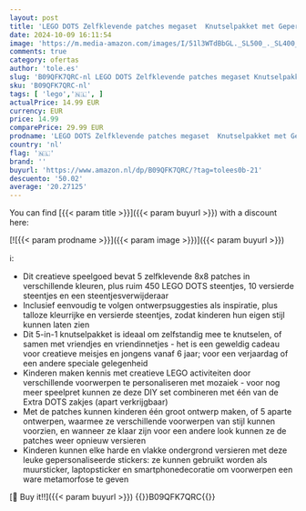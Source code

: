 ```yaml
---
layout: post
title: 'LEGO DOTS Zelfklevende patches megaset  Knutselpakket met Gepersonaliseerde Stickers  Creatief Speelgoed  Cadeau voor Meisjes en Jongens vanaf 6 Jaar 41957'
date: 2024-10-09 16:11:54
image: 'https://m.media-amazon.com/images/I/51l3WTdBbGL._SL500_._SL400_.jpg'
comments: true
category: ofertas
author: 'tole.es'
slug: 'B09QFK7QRC-nl LEGO DOTS Zelfklevende patches megaset Knutselpakket met...'
sku: 'B09QFK7QRC-nl'
tags: [ 'lego','🇳🇱', ]
actualPrice: 14.99 EUR
currency: EUR
price: 14.99
comparePrice: 29.99 EUR
prodname: 'LEGO DOTS Zelfklevende patches megaset  Knutselpakket met Gepersonaliseerde Stickers  Creatief Speelgoed  Cadeau voor Meisjes en Jongens vanaf 6 Jaar 41957'
country: 'nl'
flag: '🇳🇱'
brand: ''
buyurl: 'https://www.amazon.nl/dp/B09QFK7QRC/?tag=tolees0b-21'
descuento: '50.02'
average: '20.27125'
---
```


You can find [{{< param title >}}]({{< param buyurl >}}) with a discount here:

[![{{< param prodname >}}]({{< param image >}})]({{< param buyurl >}})

ℹ️:

- Dit creatieve speelgoed bevat 5 zelfklevende 8x8 patches in verschillende kleuren, plus ruim 450 LEGO DOTS steentjes, 10 versierde steentjes en een steentjesverwijderaar
- Inclusief eenvoudig te volgen ontwerpsuggesties als inspiratie, plus talloze kleurrijke en versierde steentjes, zodat kinderen hun eigen stijl kunnen laten zien
- Dit 5-in-1 knutselpakket is ideaal om zelfstandig mee te knutselen, of samen met vriendjes en vriendinnetjes - het is een geweldig cadeau voor creatieve meisjes en jongens vanaf 6 jaar; voor een verjaardag of een andere speciale gelegenheid
- Kinderen maken kennis met creatieve LEGO activiteiten door verschillende voorwerpen te personaliseren met mozaiek - voor nog meer speelpret kunnen ze deze DIY set combineren met één van de Extra DOTS zakjes (apart verkrijgbaar)
- Met de patches kunnen kinderen één groot ontwerp maken, of 5 aparte ontwerpen, waarmee ze verschillende voorwerpen van stijl kunnen voorzien, en wanneer ze klaar zijn voor een andere look kunnen ze de patches weer opnieuw versieren
- Kinderen kunnen elke harde en vlakke ondergrond versieren met deze leuke gepersonaliseerde stickers: ze kunnen gebruikt worden als muursticker, laptopsticker en smartphonedecoratie om voorwerpen een ware metamorfose te geven

[🛒 Buy it!!]({{< param buyurl >}})
{{<world>}}B09QFK7QRC{{</world>}}

